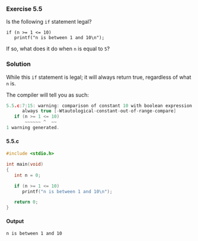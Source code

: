 ### Exercise 5.5
Is the following `if` statement legal?
```
if (n >= 1 <= 10)
   printf("n is between 1 and 10\n");
```
If so, what does it do when `n` is equal to `5`?
### Solution
While this `if` statement is legal; it will always return true, regardless of what `n` is. 

The compiler will tell you as such:
```c
5.5.c:7:15: warning: comparison of constant 10 with boolean expression is
      always true [-Wtautological-constant-out-of-range-compare]
   if (n >= 1 <= 10)
       ~~~~~~ ^  ~~
1 warning generated.
```

#### 5.5.c
```c
#include <stdio.h>

int main(void)
{
   int n = 0;

   if (n >= 1 <= 10)
      printf("n is between 1 and 10\n");

   return 0;
}
```
#### Output
```
n is between 1 and 10
```
